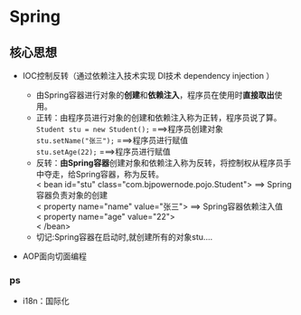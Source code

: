 # Spring

## 核心思想
+ IOC控制反转（通过依赖注入技术实现 DI技术 dependency injection ）
  + 由Spring容器进行对象的**创建**和**依赖注入**，程序员在使用时**直接取出**使用。
  + 正转：由程序员进行对象的创建和依赖注入称为正转，程序员说了算。  
  `Student stu = new Student();` ===>程序员创建对象  
  `stu.setName("张三");`         ===>程序员进行赋值  
  `stu.setAge(22);`              ===>程序员进行赋值  
  + 反转：**由Spring容器**创建对象和依赖注入称为反转，将控制权从程序员手中夺走，给Spring容器，称为反转。  
  < bean id="stu" class="com.bjpowernode.pojo.Student">  ==> Spring容器负责对象的创建  
    < property name="name" value="张三"> ==> Spring容器依赖注入值  
    < property name="age" value="22">  
  < /bean>   
  + 切记:Spring容器在启动时,就创建所有的对象stu....

+ AOP面向切面编程



### ps
+ i18n：国际化

